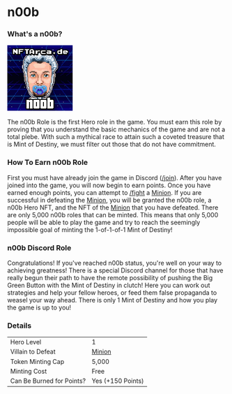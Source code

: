 # n00b

### What's a n00b?

![n00b NFT](../../.gitbook/assets/53.png)

The n00b Role is the first Hero role in the game. You must earn this role by proving that you understand the basic mechanics of the game and are not a total plebe. With such a mythical race to attain such a coveted treasure that is Mint of Destiny, we must filter out those that do not have commitment.

### How To Earn n00b Role

First you must have already join the game in Discord ([/join](../../discord-bot/join.md)). After you have joined into the game, you will now begin to earn points. Once you have earned enough points, you can attempt to [/fight](../../discord-bot/fight.md) a [Minion](../villains/minion.md). If you are successful in defeating the [Minion](../villains/minion.md), you will be granted the n00b role, a n00b Hero NFT, and the NFT of the [Minion](../villains/minion.md) that you have defeated. There are only 5,000 n00b roles that can be minted. This means that only 5,000 people will be able to play the game and try to reach the seemingly impossible goal of minting the 1-of-1-of-1 Mint of Destiny!

### n00b Discord Role

Congratulations! If you've reached n00b status, you're well on your way to achieving greatness! There is a special Discord channel for those that have really begun their path to have the remote possibility of pushing the Big Green Button with the Mint of Destiny in clutch! Here you can work out strategies and help your fellow heroes, or feed them false propaganda to weasel your way ahead. There is only 1 Mint of Destiny and how you play the game is up to you!

### Details

|                           |                                 |
| ------------------------- | ------------------------------- |
| Hero Level                | 1                               |
| Villain to Defeat         | [Minion](../villains/minion.md) |
| Token Minting Cap         | 5,000                           |
| Minting Cost              | Free                            |
| Can Be Burned for Points? | Yes (+150 Points)               |
